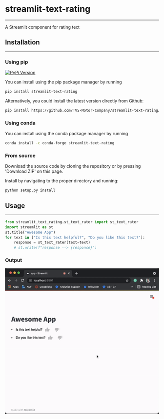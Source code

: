 # streamlit-text-rating
---

A Streamlit component for rating text


## Installation
---
### Using pip
[![PyPi Version](https://badge.fury.io/py/streamlit-text-rating.svg)](https://pypi.org/project/streamlit-text-rating/)

You can install using the pip package manager by running
```sh
pip install streamlit-text-rating
```

Alternatively, you could install the latest version directly from Github:
```sh
pip install https://github.com/TVS-Motor-Company/streamlit-text-rating/streamlit-text-rating/archive/master.zip
```

### Using conda

You can install using the conda package manager by running
```sh
conda install -c conda-forge streamlit-text-rating
```
### From source

Download the source code by cloning the repository or by pressing 'Download ZIP' on this page.

Install by navigating to the proper directory and running:
```sh
python setup.py install
```


## Usage
---

```python
from streamlit_text_rating.st_text_rater import st_text_rater
import streamlit as st
st.title("Awesome App")
for text in ["Is this text helpful?", "Do you like this text?"]:
    response = st_text_rater(text=text)
    # st.write(f"response --> {response}")

```
### Output
![Streamlit Text Rating](st_text_rater.gif "Streamlit Text Rating")
